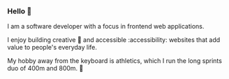 ### Hello 👋

I am a software developer with a focus in frontend web applications.

I enjoy building creative 🎨 and accessible :accessibility: websites that add value to people's everyday life.

My hobby away from the keyboard is athletics, which I run the long sprints duo of 400m and 800m. 🏃

<!--
**rs96/rs96** is a ✨ _special_ ✨ repository because its `README.md` (this file) appears on your GitHub profile.

Here are some ideas to get you started:

- 🔭 I’m currently working on ...
- 🌱 I’m currently learning ...
- 👯 I’m looking to collaborate on ...
- 🤔 I’m looking for help with ...
- 💬 Ask me about ...
- 📫 How to reach me: ...
- ⚡ Fun fact: ...
-->
